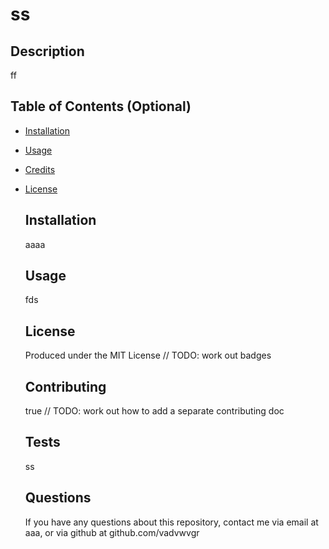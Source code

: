 # ss

  ## Description
  ff

  ## Table of Contents (Optional)
  
- [Installation](#installation)
- [Usage](#usage)
- [Credits](#credits)
- [License](#license)

  ## Installation
  aaaa

  ## Usage
  fds

  ## License
  Produced under the MIT License
  // TODO: work out badges

  ## Contributing
  true
  // TODO: work out how to add a separate contributing doc

  ## Tests
  ss

  ## Questions
  If you have any questions about this repository, contact me via email at aaa, or via github at github.com/vadvwvgr
